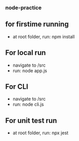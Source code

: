 ### node-practice

## for firstime running
- at root folder, run: npm install

## For local run
- navigate to /src
- run: node app.js

## For CLI
- navigate to /src
- run: node cli.js

## For unit test run
- at root folder, run: npx jest